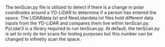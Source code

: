The tenScan.py file is utilized to detect if there is a change in polar coordinates around a YD-LiDAR to determine if a person has entered the space. 
The LIDARdata.txt and NewLidardata.txt files hold different data inputs from the YD-LiDAR and compares them live within tenScan.py. PyLidar3 is a library required to run tenScan.py.
At default, the tenScan.py is set to only do ten scans for testing purposes but this number can be changed to infinetly scan the space. 
